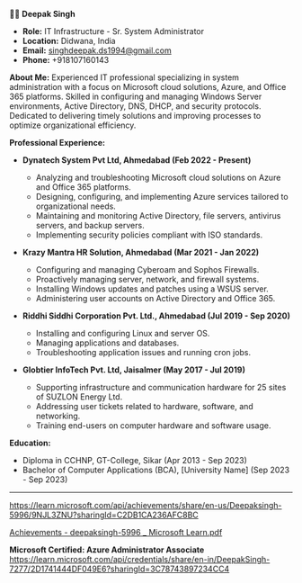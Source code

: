 👨‍💻 **Deepak Singh**
- **Role:** IT Infrastructure - Sr. System Administrator
- **Location:** Didwana, India
- **Email:** singhdeepak.ds1994@gmail.com
- **Phone:** +918107160143

**About Me:**
Experienced IT professional specializing in system administration with a focus on Microsoft cloud solutions, Azure, and Office 365 platforms. Skilled in configuring and managing Windows Server environments, Active Directory, DNS, DHCP, and security protocols. Dedicated to delivering timely solutions and improving processes to optimize organizational efficiency.

**Professional Experience:**
- **Dynatech System Pvt Ltd, Ahmedabad (Feb 2022 - Present)**
  - Analyzing and troubleshooting Microsoft cloud solutions on Azure and Office 365 platforms.
  - Designing, configuring, and implementing Azure services tailored to organizational needs.
  - Maintaining and monitoring Active Directory, file servers, antivirus servers, and backup servers.
  - Implementing security policies compliant with ISO standards.

- **Krazy Mantra HR Solution, Ahmedabad (Mar 2021 - Jan 2022)**
  - Configuring and managing Cyberoam and Sophos Firewalls.
  - Proactively managing server, network, and firewall systems.
  - Installing Windows updates and patches using a WSUS server.
  - Administering user accounts on Active Directory and Office 365.

- **Riddhi Siddhi Corporation Pvt. Ltd., Ahmedabad (Jul 2019 - Sep 2020)**
  - Installing and configuring Linux and server OS.
  - Managing applications and databases.
  - Troubleshooting application issues and running cron jobs.

- **Globtier InfoTech Pvt. Ltd, Jaisalmer (May 2017 - Jul 2019)**
  - Supporting infrastructure and communication hardware for 25 sites of SUZLON Energy Ltd.
  - Addressing user tickets related to hardware, software, and networking.
  - Training end-users on computer hardware and software usage.

**Education:**
- Diploma in CCHNP, GT-College, Sikar (Apr 2013 - Sep 2023)
- Bachelor of Computer Applications (BCA), [University Name] (Sep 2023 - Sep 2023)

---

https://learn.microsoft.com/api/achievements/share/en-us/Deepaksingh-5996/9NJL3ZNU?sharingId=C2DB1CA236AFC8BC

[Achievements - deepaksingh-5996 _ Microsoft Learn.pdf](https://github.com/singhdeepak1994/DeepakSingh/files/14966971/Achievements.-.deepaksingh-5996._.Microsoft.Learn.pdf)

**Microsoft Certified: Azure Administrator Associate**
https://learn.microsoft.com/api/credentials/share/en-in/DeepakSingh-7277/2D1741444DF049E6?sharingId=3C78743897234CC4


